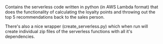 Contains the serverless code written in python (in AWS Lambda format) that does the functionality of calculating the loyalty points and throwing out the top 5 recommendations back to the sales person.

There's also a nice wrapper (create_serverless.py) which when run will create individual zip files of the serverless functions with all it's dependencies.
